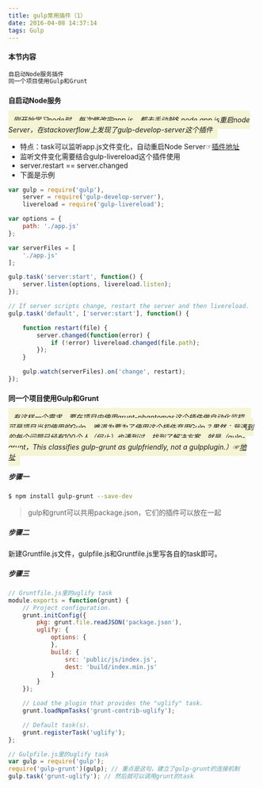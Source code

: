```yaml
---
title: gulp常用插件（1）
date: 2016-04-08 14:37:14
tags: Gulp
---
```

#### 本节内容
```sh 
自启动Node服务插件
同一个项目使用Gulp和Grunt
```

#### 自启动Node服务
<cite style="background: #f5f5d5;padding:10px;">刚开始学习node时，每次修改完app.js，都去手动敲$ node app.js重启node Server，在stackoverflow上发现了gulp-develop-server这个插件
</cite>

* 特点：task可以监听app.js文件变化，自动重启Node Server☞[插件地址](https://github.com/narirou/gulp-develop-server)
* 监听文件变化需要结合gulp-livereload这个插件使用
* server.restart == server.changed
* 下面是示例
```javascript
var gulp = require('gulp'),
    server = require('gulp-develop-server'),
    livereload = require('gulp-livereload');

var options = {
    path: './app.js'
};

var serverFiles = [
    './app.js'
];

gulp.task('server:start', function() {
    server.listen(options, livereload.listen);
});

// If server scripts change, restart the server and then livereload.
gulp.task('default', ['server:start'], function() {

    function restart(file) {
        server.changed(function(error) {
            if (!error) livereload.changed(file.path);
        });
    }

    gulp.watch(serverFiles).on('change', restart);
});
```

<!-- more -->

#### 同一个项目使用Gulp和Grunt
<cite style="background: #f5f5d5;padding:10px;">有这样一个需求，要在项目中使用grunt-phantomas这个插件做自动化监控，可是项目当初使用的Gulp。难道为要为了使用这个插件弃用Gulp？果然：我遇到的每个问题已经有100个人（何止）也遇到过，找到了解决方案，就是（gulp-grunt，This classifies gulp-grunt as gulpfriendly, not a gulpplugin.）☞[地址](https://www.npmjs.com/package/gulp-grunt)
</cite>

##### 步骤一
```sh 
$ npm install gulp-grunt --save-dev
```
> gulp和grunt可以共用package.json，它们的插件可以放在一起

##### 步骤二
新建Gruntfile.js文件，gulpfile.js和Gruntfile.js里写各自的task即可。

##### 步骤三
```javascript 
// Gruntfile.js里的uglify task
module.exports = function(grunt) {
    // Project configuration.
    grunt.initConfig({
        pkg: grunt.file.readJSON('package.json'),
        uglify: {
            options: {
            },
            build: {
                src: 'public/js/index.js',
                dest: 'build/index.min.js'
            }
        }
    });

    // Load the plugin that provides the "uglify" task.
    grunt.loadNpmTasks('grunt-contrib-uglify');

    // Default task(s).
    grunt.registerTask('uglify');
};

// Gulpfile.js里的uglify task
var gulp = require('gulp');
require('gulp-grunt')(gulp); // 重点是这句，建立了gulp-grunt的连接机制
gulp.task('grunt-uglify'); // 然后就可以调用grunt的task

```